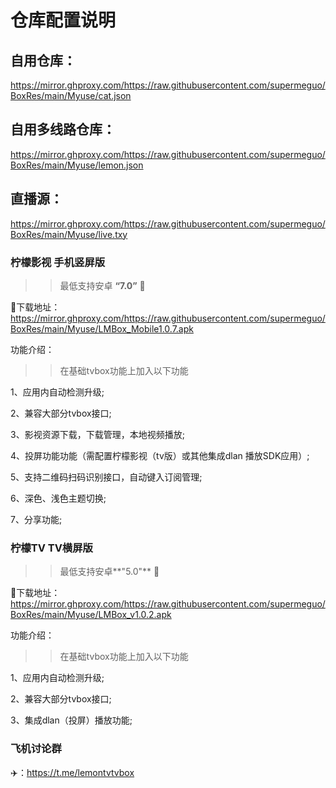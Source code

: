 # 仓库配置说明

## 自用仓库：
https://mirror.ghproxy.com/https://raw.githubusercontent.com/supermeguo/BoxRes/main/Myuse/cat.json


## 自用多线路仓库：
https://mirror.ghproxy.com/https://raw.githubusercontent.com/supermeguo/BoxRes/main/Myuse/lemon.json 

## 直播源：
https://mirror.ghproxy.com/https://raw.githubusercontent.com/supermeguo/BoxRes/main/Myuse/live.txy

### 柠檬影视 手机竖屏版
>>最低支持安卓 **“7.0”**  📱

📃下载地址：https://mirror.ghproxy.com/https://raw.githubusercontent.com/supermeguo/BoxRes/main/Myuse/LMBox_Mobile1.0.7.apk

功能介绍：

>>在基础tvbox功能上加入以下功能

1、应用内自动检测升级;

2、兼容大部分tvbox接口;

3、影视资源下载，下载管理，本地视频播放;

4、投屏功能功能（需配置柠檬影视（tv版）或其他集成dlan 播放SDK应用）;

5、支持二维码扫码识别接口，自动键入订阅管理;

6、深色、浅色主题切换;

7、分享功能;

### 柠檬TV  TV横屏版
>>最低支持安卓**"5.0"** 📱

📃下载地址：https://mirror.ghproxy.com/https://raw.githubusercontent.com/supermeguo/BoxRes/main/Myuse/LMBox_v1.0.2.apk

功能介绍：

>>在基础tvbox功能上加入以下功能

1、应用内自动检测升级;

2、兼容大部分tvbox接口;

3、集成dlan（投屏）播放功能;

### 飞机讨论群  
✈️：https://t.me/lemontvtvbox
